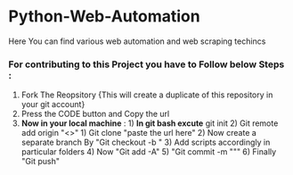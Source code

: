 # Python-Web-Automation
Here You can find various web automation and web scraping techincs



### For contributing to this Project you have to Follow below Steps :

1) Fork The Reopsitory {This will create a duplicate of this repository in your git account}
2) Press the CODE button and Copy the url
3) **Now in your local machine** :  1) **In git bash excute** git init
                                    2) Git remote add origin "<>"
                                    1) Git clone "paste the url here"
                                    2) Now create a separate branch By "Git checkout -b <branch name>"
                                    3) Add scripts accordingly in particular folders
                                    4) Now "Git add -A"
                                    5) "Git commit -m "<Enter what u have added>""
                                    6) Finally "Git push"
